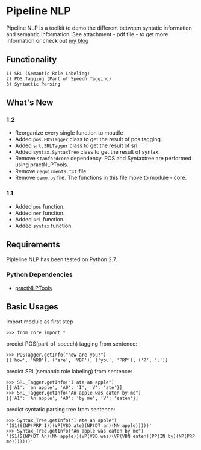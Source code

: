 # Pipeline NLP

Pipeline NLP is a toolkit to demo the different between syntatic information and semantic information. See attachment - pdf file -
to get more information or check out [my blog](https://medium.com/@haoweihohoho/brief-introduce-semantics-syntax-9b84174de947)

## Functionality
```
1) SRL (Semantic Role Labeling)
2) POS Tagging (Part of Speech Tagging) 
3) Syntactic Parsing
```

## What's New

### 1.2

* Reorganize every single function to moudle 
* Added `pos.POSTagger` class to get the result of pos tagging. 
* Added `srl.SRLTagger` class to get the result of srl. 
* Added `syntax.SyntaxTree` class to get the result of syntax. 
* Remove  `stanfordcore` dependency. POS and Syntaxtree are performed using practNLPTools.
* Remove  `requirments.txt` file. 
* Remove  `demo.py` file. The functions in this file move to module - core.

### 1.1

* Added `pos` function.
* Added `ner` function.
* Added `srl` function.
* Added `syntax` function.


## Requirements

Pipleline NLP has been tested on Python 2.7.

### Python Dependencies

* [practNLPTools](https://github.com/biplab-iitb/practNLPTools)

## Basic Usages

Import module as first step

```
>>> from core import *
```

predict POS(part-of-speech) tagging from sentence:

```
>>> POSTagger.getInfo("how are you?")
[('how', 'WRB'), ('are', 'VBP'), ('you', 'PRP'), ('?', '.')]
```

predict SRL(semantic role labeling) from sentence:

```
>>> SRL_Tagger.getInfo("I ate an apple")
[{'A1': 'an apple', 'A0': 'I', 'V': 'ate'}]
>>> SRL_Tagger.getInfo("An apple was eaten by me")
[{'A1': 'An apple', 'A0': 'by me', 'V': 'eaten'}]
```


predict syntatic parsing tree from sentence:
```
>>> Syntax_Tree.getInfo("I ate an apple")
'(S1(S(NP(PRP I))(VP(VBD ate)(NP(DT an)(NN apple)))))'
>>> Syntax_Tree.getInfo("An apple was eaten by me")
'(S1(S(NP(DT An)(NN apple))(VP(VBD was)(VP(VBN eaten)(PP(IN by)(NP(PRP me)))))))'
```
